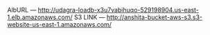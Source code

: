 AlbURL — http://udagra-loadb-x3u7vabihuqo-529198904.us-east-1.elb.amazonaws.com/
S3 LINK — http://anshita-bucket-aws-s3.s3-website-us-east-1.amazonaws.com/